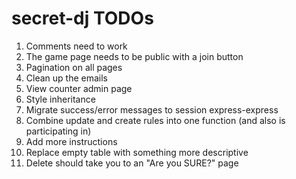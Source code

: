 # secret-dj TODOs

1. Comments need to work
2. The game page needs to be public with a join button
3. Pagination on all pages
4. Clean up the emails
5. View counter admin page
6. Style inheritance
7. Migrate success/error messages to session express-express
8. Combine update and create rules into one function (and also is participating in)
9. Add more instructions
10. Replace empty table with something more descriptive
11. Delete should take you to an "Are you SURE?" page
